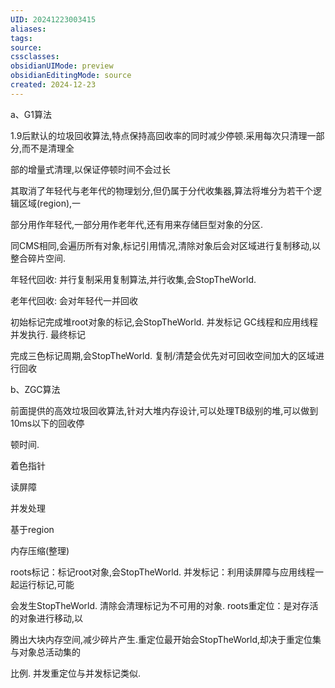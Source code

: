 ```yaml
---
UID: 20241223003415
aliases: 
tags: 
source: 
cssclasses: 
obsidianUIMode: preview
obsidianEditingMode: source
created: 2024-12-23
---
```



a、G1算法

1.9后默认的垃圾回收算法,特点保持高回收率的同时减少停顿.采用每次只清理一部分,而不是清理全

部的增量式清理,以保证停顿时间不会过长

其取消了年轻代与老年代的物理划分,但仍属于分代收集器,算法将堆分为若干个逻辑区域(region),一

部分用作年轻代,一部分用作老年代,还有用来存储巨型对象的分区.

同CMS相同,会遍历所有对象,标记引用情况,清除对象后会对区域进行复制移动,以整合碎片空间.

年轻代回收: 并行复制采用复制算法,并行收集,会StopTheWorld.

老年代回收: 会对年轻代一并回收

初始标记完成堆root对象的标记,会StopTheWorld. 并发标记 GC线程和应用线程并发执行. 最终标记

完成三色标记周期,会StopTheWorld. 复制/清楚会优先对可回收空间加大的区域进行回收

b、ZGC算法

前面提供的高效垃圾回收算法,针对大堆内存设计,可以处理TB级别的堆,可以做到10ms以下的回收停

顿时间.

着色指针

读屏障

并发处理

基于region

内存压缩(整理)

roots标记：标记root对象,会StopTheWorld. 并发标记：利用读屏障与应用线程一起运行标记,可能

会发生StopTheWorld. 清除会清理标记为不可用的对象. roots重定位：是对存活的对象进行移动,以

腾出大块内存空间,减少碎片产生.重定位最开始会StopTheWorld,却决于重定位集与对象总活动集的

比例. 并发重定位与并发标记类似.



